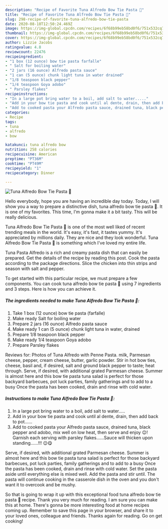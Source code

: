 ```yaml
---
description: "Recipe of Favorite Tuna Alfredo Bow Tie Pasta 🍝"
title: "Recipe of Favorite Tuna Alfredo Bow Tie Pasta 🍝"
slug: 298-recipe-of-favorite-tuna-alfredo-bow-tie-pasta
date: 2020-08-18T12:50:24.469Z
image: https://img-global.cpcdn.com/recipes/6f68b99eb58bd0f6/751x532cq70/tuna-alfredo-bow-tie-pasta-🍝-recipe-main-photo.jpg
thumbnail: https://img-global.cpcdn.com/recipes/6f68b99eb58bd0f6/751x532cq70/tuna-alfredo-bow-tie-pasta-🍝-recipe-main-photo.jpg
cover: https://img-global.cpcdn.com/recipes/6f68b99eb58bd0f6/751x532cq70/tuna-alfredo-bow-tie-pasta-🍝-recipe-main-photo.jpg
author: Lizzie Jacobs
ratingvalue: 4.8
reviewcount: 22476
recipeingredient:
- "1 box (12 ounce) bow tie pasta farfalle"
- " Salt for boiling water"
- "2 jars (16 ounce) Alfredo pasta sauce"
- "1 can (5 ounce) chunk light tuna in water drained"
- "1/8 teaspoon black pepper"
- "1/4 teaspoon Goya adobo"
- " Parsley flakes"
recipeinstructions:
- "In a large pot bring water to a boil, add salt to water....."
- "Add in your bow tie pasta and cook until al dente, drain, then add back to pot......"
- "Add to cooked pasta your Alfredo pasta sauce, drained tuna, black pepper and adobo, mix well on low heat, then serve and enjoy 😉! Garnish each serving with parsley flakes......Sauce will thicken upon standing......!!! 😉😋"
categories:
- Recipe
tags:
- tuna
- alfredo
- bow

katakunci: tuna alfredo bow 
nutrition: 258 calories
recipecuisine: American
preptime: "PT36M"
cooktime: "PT49M"
recipeyield: "1"
recipecategory: Dinner

---
```



![Tuna Alfredo Bow Tie Pasta 🍝](https://img-global.cpcdn.com/recipes/6f68b99eb58bd0f6/751x532cq70/tuna-alfredo-bow-tie-pasta-🍝-recipe-main-photo.jpg)

Hello everybody, hope you are having an incredible day today. Today, I will show you a way to prepare a distinctive dish, tuna alfredo bow tie pasta 🍝. It is one of my favorites. This time, I'm gonna make it a bit tasty. This will be really delicious.

Tuna Alfredo Bow Tie Pasta 🍝 is one of the most well liked of recent trending meals in the world. It's easy, it's fast, it tastes yummy. It's appreciated by millions daily. They are nice and they look wonderful. Tuna Alfredo Bow Tie Pasta 🍝 is something which I've loved my entire life.

Tuna Pasta Alfredo is a rich and creamy pasta dish that can easily be prepared. Get the details of the recipe by reading this post. Cook the pasta according to the package directions. Slice the chicken into thin strips and season with salt and pepper.


To get started with this particular recipe, we must prepare a few components. You can cook tuna alfredo bow tie pasta 🍝 using 7 ingredients and 3 steps. Here is how you can achieve it.

<!--inarticleads1-->

##### The ingredients needed to make Tuna Alfredo Bow Tie Pasta 🍝:

1. Take 1 box (12 ounce) bow tie pasta (farfalle)
1. Make ready  Salt for boiling water
1. Prepare 2 jars (16 ounce) Alfredo pasta sauce
1. Make ready 1 can (5 ounce) chunk light tuna in water, drained
1. Prepare 1/8 teaspoon black pepper
1. Make ready 1/4 teaspoon Goya adobo
1. Prepare  Parsley flakes


Reviews for: Photos of Tuna Alfredo with Penne Pasta. milk, Parmesan cheese, pepper, cream cheese, butter, garlic powder. Stir in hot bow ties, cheese, basil and, if desired, salt and ground black pepper to taste; heat through. Serve, if desired, with additional grated Parmesan cheese. Summer is almost here and this bow tie pasta tuna salad is perfect for those backyard barbecues, pot luck parties, family gatherings and to add to a busy Once the pasta has been cooked, drain and rinse with cold water. 

<!--inarticleads2-->

##### Instructions to make Tuna Alfredo Bow Tie Pasta 🍝:

1. In a large pot bring water to a boil, add salt to water.....
1. Add in your bow tie pasta and cook until al dente, drain, then add back to pot......
1. Add to cooked pasta your Alfredo pasta sauce, drained tuna, black pepper and adobo, mix well on low heat, then serve and enjoy 😉! Garnish each serving with parsley flakes......Sauce will thicken upon standing......!!! 😉😋


Serve, if desired, with additional grated Parmesan cheese. Summer is almost here and this bow tie pasta tuna salad is perfect for those backyard barbecues, pot luck parties, family gatherings and to add to a busy Once the pasta has been cooked, drain and rinse with cold water. Set the pasta aside until everything else is mixed well. Add the pasta and stir until. The pasta will continue cooking in the casserole dish in the oven and you don&#39;t want it to overcook and be mushy. 

So that is going to wrap it up with this exceptional food tuna alfredo bow tie pasta 🍝 recipe. Thank you very much for reading. I am sure you can make this at home. There's gonna be more interesting food at home recipes coming up. Remember to save this page in your browser, and share it to your loved ones, colleague and friends. Thanks again for reading. Go on get cooking!
